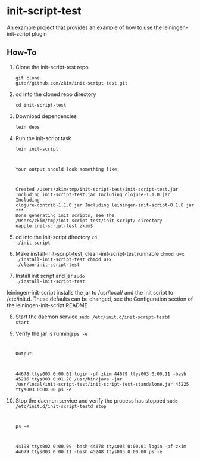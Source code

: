 # init-script-test

An example project that provides an example of how to use the leiningen-init-script plugin

## How-To
1. Clone the init-script-test repo

	<code>git clone git://github.com/zkim/init-script-test.git</code>

2. cd into the cloned repo directory
	
	<code>cd init-script-test</code>
	
3. Download dependencies
	
	<code>lein deps</code>
	
4. Run the init-script task
	
	<code>lein init-script
	
	Your output should look something like:
	
	Created /Users/zkim/tmp/init-script-test/init-script-test.jar
	Including init-script-test.jar
	Including clojure-1.1.0.jar
	Including clojure-contrib-1.1.0.jar
	Including leiningen-init-script-0.1.0.jar
	*** Done generating init scripts, see the /Users/zkim/tmp/init-script-test/init-script/ directory
	napple:init-script-test zkim$</code>
	
5. cd into the init-script directory
	<code>cd ./init-script</code>
	
6. Make install-init-script-test, clean-init-script-test runnable
	<code>chmod u+x ./install-init-script-test
	chmod u+x ./clean-init-script-test</code>
	
7. Install init script and jar
	<code>sudo ./install-init-script-test</code>
	
leiningen-init-script installs the jar to /usr/local/<project-name> and the init script to /etc/init.d. These defaults can be changed, see the Configuration section of the leiningen-init-script README

8. Start the daemon service
	<code>sudo /etc/init.d/init-script-testd start</code>
	
9. Verify the jar is running
	<code>ps -e
	
	Output:
	
	44678 ttys003    0:00.01 login -pf zkim
	44679 ttys003    0:00.11 -bash
	45216 ttys003    0:01.28 /usr/bin/java -jar /usr/local/init-script-test/init-script-test-standalone.jar
	45225 ttys003    0:00.00 ps -e</code>
	
10. Stop the daemon service and verify the process has stopped
	<code>sudo /etc/init.d/init-script-testd stop
	
	ps -e
	
	44198 ttys002    0:00.09 -bash
	44678 ttys003    0:00.01 login -pf zkim
	44679 ttys003    0:00.11 -bash
	45248 ttys003    0:00.00 ps -e</code>
	